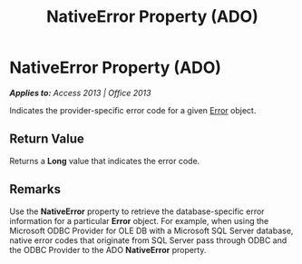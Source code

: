 ﻿---
title: NativeError Property (ADO)
TOCTitle: NativeError Property (ADO)
ms:assetid: 9f4d4064-5ee7-20f8-fd54-2cb2eae64d7b
ms:mtpsurl: https://msdn.microsoft.com/en-us/library/JJ249731(v=office.15)
ms:contentKeyID: 48546685
ms.date: 09/18/2015
mtps_version: v=office.15
---

# NativeError Property (ADO)


_**Applies to:** Access 2013 | Office 2013_

Indicates the provider-specific error code for a given [Error](error-object-ado.md) object.

## Return Value

Returns a **Long** value that indicates the error code.

## Remarks

Use the **NativeError** property to retrieve the database-specific error information for a particular **Error** object. For example, when using the Microsoft ODBC Provider for OLE DB with a Microsoft SQL Server database, native error codes that originate from SQL Server pass through ODBC and the ODBC Provider to the ADO **NativeError** property.


